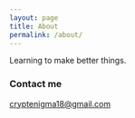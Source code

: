 ```yaml
---
layout: page
title: About
permalink: /about/
---
```


Learning to make better things. 

### Contact me

[cryptenigma18@gmail.com](mailto:cryptenigma18@gmail.com)
